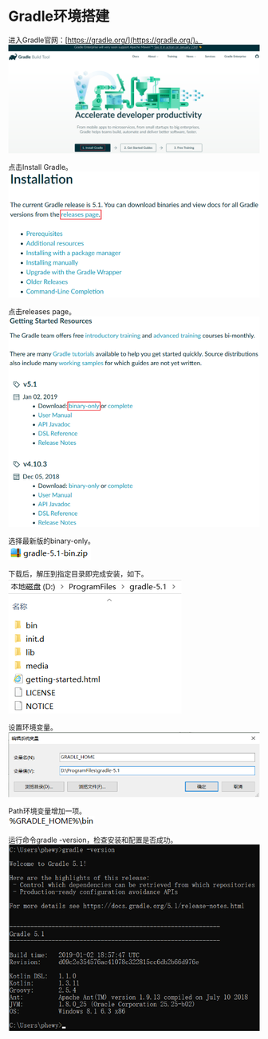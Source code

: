 # Gradle环境搭建

进入Gradle官网：[https://gradle.org/](https://gradle.org/)。  
![](./引用/图片1.png)  
  
点击Install Gradle。  
![](./引用/图片2.png)  
  
点击releases page。  
![](./引用/图片3.png)  
  
选择最新版的binary-only。  
![](./引用/图片4.png)  
  
下载后，解压到指定目录即完成安装，如下。  
![](./引用/图片5.png)  
  
设置环境变量。  
![](./引用/图片6.png)  
  
Path环境变量增加一项。  
![](./引用/图片7.png)  
  
运行命令gradle -version，检查安装和配置是否成功。  
![](./引用/图片8.png)  